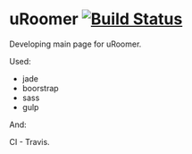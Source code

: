 # uRoomer  [![Build Status](https://travis-ci.org/MaxFlower/uRoomer.svg?branch=master)](https://travis-ci.org/MaxFlower/uRoomer)

Developing main page for uRoomer.

Used: 

-   jade
-   boorstrap
-   sass
-   gulp

And:

CI - Travis.   




